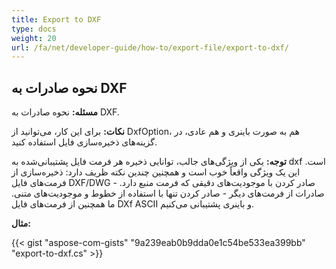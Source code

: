 ```yaml
---
title: Export to DXF
type: docs
weight: 20
url: /fa/net/developer-guide/how-to/export-file/export-to-dxf/
---
```


## **نحوه صادرات به DXF**

**مسئله:** نحوه صادرات به DXF.

**نکات:** برای این کار، می‌توانید از DxfOption، هم به صورت باینری و هم عادی، در گزینه‌های ذخیره‌سازی فایل استفاده کنید.

**توجه:** یکی از ویژگی‌های جالب، توانایی ذخیره هر فرمت فایل پشتیبانی‌شده به dxf است.
این یک ویژگی واقعاً خوب است و همچنین چندین نکته ظریف دارد:
ذخیره‌سازی از فرمت‌های فایل DXF/DWG - صادر کردن با موجودیت‌های دقیقی که فرمت منبع دارد.
صادرات از فرمت‌های دیگر - صادر کردن تنها با استفاده از خطوط و موجودیت‌های متنی.
ما همچنین از فرمت‌های فایل DXf ASCII و باینری پشتیبانی می‌کنیم.

**مثال:**

{{< gist "aspose-com-gists" "9a239eab0b9dda0e1c54be533ea399bb" "export-to-dxf.cs" >}}
